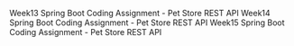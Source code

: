 Week13 Spring Boot Coding Assignment - Pet Store REST API
Week14 Spring Boot Coding Assignment - Pet Store REST API
Week15 Spring Boot Coding Assignment - Pet Store REST API
